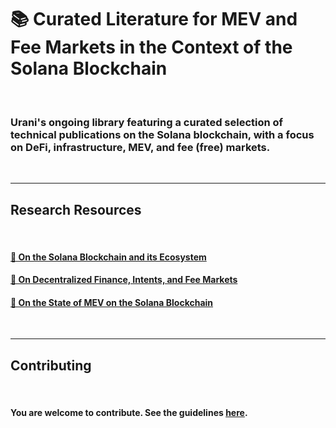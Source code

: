 # 📚 Curated Literature for MEV and Fee Markets in the Context of the Solana Blockchain

<br>

### Urani's ongoing library featuring a curated selection of technical publications on the Solana blockchain, with a focus on DeFi, infrastructure, MEV, and fee (free) markets.

<br>

----

## Research Resources

<br>

#### [📘 On the Solana Blockchain and its Ecosystem](1_Solana.md)
#### [📙 On Decentralized Finance, Intents, and Fee Markets](2_DeFi.md)
#### [📗 On the State of MEV on the Solana Blockchain](3_MEV.md)

<br>

---

## Contributing

<br>

#### You are welcome to contribute. See the guidelines [here](./CONTRIBUTING.md).
